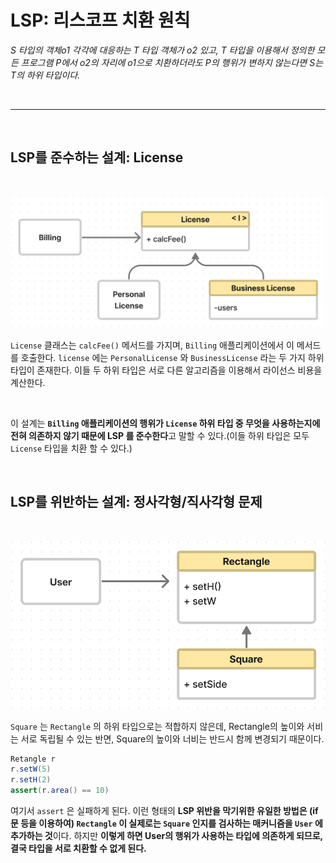# **LSP: 리스코프 치환 원칙**
*S 타입의 객체o1 각각에 대응하는 T 타입 객체가 o2 있고, T 타입을 이용해서 정의한 모든 프로그램 P에서 o2의 자리에 o1으로 치환하더라도 P의 행위가 변하지 않는다면 S는 T의 하위 타입이다.*

<br><hr><br>

## **LSP를 준수하는 설계: License**
<br>

![LicenseLSP](/img/LicenseLSP.png)

`License` 클래스는 `calcFee()` 메서드를 가지며, `Billing` 애플리케이션에서 이 메서드를 호출한다. `license` 에는 `PersonalLicense` 와 `BusinessLicense` 라는 두 가지 하위 타입이 존재한다. 이들 두 하위 타입은 서로 다른 알고리즘을 이용해서 라이선스 비용을 계산한다.

<br>

이 설계는 **`Billing` 애플리케이션의 행위가 `License` 하위 타입 중 무엇을 사용하는지에 전혀 의존하지 않기 때문에 LSP 를 준수한다**고 말할 수 있다.(이들 하위 타입은 모두 `License` 타입을 치환 할 수 있다.)

<br>

## **LSP를 위반하는 설계: 정사각형/직사각형 문제**
<br>

![LSP위반](/img/LSP위반.png)

`Square` 는 `Rectangle` 의 하위 타입으로는 적합하지 않은데, Rectangle의 높이와 서비는 서로 독립될 수 있는 반면, Square의 높이와 너비는 반드시 함께 변경되기 때문이다.

```java
Retangle r
r.setW(5)
r.setH(2)
assert(r.area() == 10)
```

여기서 `assert` 은 실패하게 된다.
이런 형태의 **LSP 위반을 막기위한 유일한 방법은 (if문 등을 이용하여) `Rectangle` 이 실제로는 `Square` 인지를 검사하는 매커니즘을 `User` 에 추가하는 것**이다.
하지만 **이렇게 하면 User의 행위가 사용하는 타입에 의존하게 되므로, 결국 타입을 서로 치환할 수 없게 된다.**
